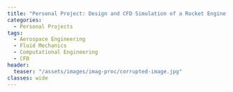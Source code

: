 ```yaml
---
title: "Personal Project: Design and CFD Simulation of a Rocket Engine Nozzle"
categories:
  - Personal Projects
tags:
  - Aerospace Engineering
  - Fluid Mechanics
  - Computational Engineering
  - CFD
header:
  teaser: "/assets/images/imag-proc/corrupted-image.jpg"
classes: wide
---
```

